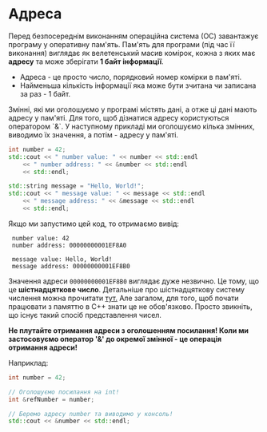 # Адреса

Перед безпосереднім виконанням операційна система \(ОС\) завантажує програму у оперативну пам'ять. Пам'ять для програми \(під час її виконання\) виглядає як велетенський масив комірок, кожна з яких має **адресу** та може зберігати **1 байт інформації**.

* Адреса - це просто число, порядковий номер комірки в пам'яті.
* Найменьша кількість інформації яка може бути зчитана чи записана за раз  - 1 байт.

Змінні, які ми оголошуємо у програмі містять дані, а отже ці дані мають адресу у пам'яті. Для того, щоб дізнатися адресу користуються оператором \`&\`. У наступному прикладі ми оголошуємо кілька змінних, виводимо їх значення, а потім - адресу у пам'яті.

```cpp
int number = 42;
std::cout << " number value: " << number << std::endl
    << " number address: " << &number << std::endl
    << std::endl;

std::string message = "Hello, World!";
std::cout << " message value: " << message << std::endl
    << " message address: " << &message << std::endl
    << std::endl;
```

Якщо ми запустимо цей код, то отримаємо вивід:

```text
 number value: 42
 number address: 00000000001EF8A0

 message value: Hello, World!
 message address: 00000000001EF8B0
```

Значення адреси `00000000001EF8B0` виглядає дуже незвично. Це тому, що це **шістнадцяткове число**. Детальніше про шістнадцяткову систему числення можна прочитати [тут.](https://uk.wikipedia.org/wiki/Шістнадцяткова_система_числення) Але загалом, для того, щоб почати працювати з памяттю в С++ знати це не обов'язково. Просто звикніть, що існує такий спосіб представлення чисел.

**Не плутайте отримання адреси з оголошенням посилання! Коли ми застосовуємо оператор '&' до окремої змінної - це операція отримання адреси!** 

Наприклад:

```cpp
int number = 42;

// Оголошуємо посилання на int!
int &refNumber = number;

// Беремо адресу number та виводимо у консоль!
std::cout << &number << std::endl;
```

